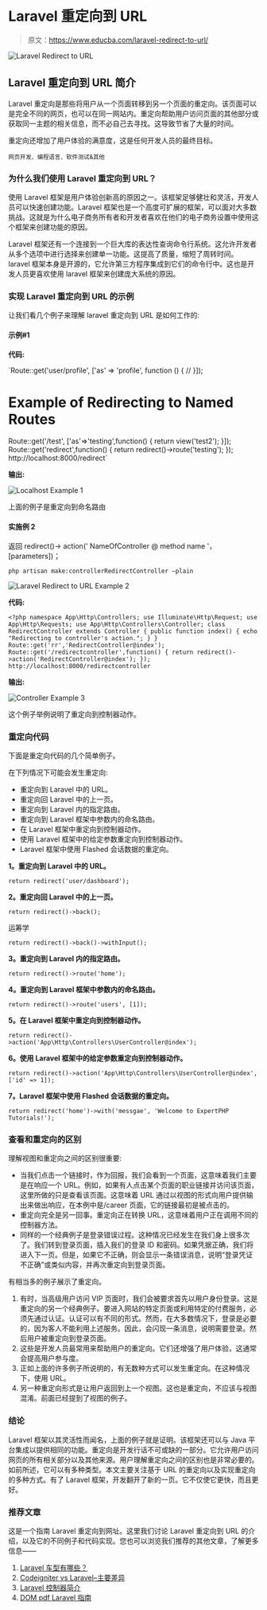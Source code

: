 # Laravel 重定向到 URL

> 原文：<https://www.educba.com/laravel-redirect-to-url/>

![Laravel Redirect to URL](img/aab600047b3ab5a3c85e29873f3e99e6.png)



## Laravel 重定向到 URL 简介

Laravel 重定向是那些将用户从一个页面转移到另一个页面的重定向。该页面可以是完全不同的网页，也可以在同一网站内。重定向帮助用户访问页面的其他部分或获取同一主题的相关信息，而不必自己去寻找。这导致节省了大量的时间。

重定向还增加了用户体验的满意度，这是任何开发人员的最终目标。

<small>网页开发、编程语言、软件测试&其他</small>

### 为什么我们使用 Laravel 重定向到 URL？

使用 Laravel 框架是用户体验创新高的原因之一。该框架足够健壮和灵活，开发人员可以快速创建功能。Laravel 框架也是一个高度可扩展的框架，可以面对大多数挑战。这就是为什么电子商务所有者和开发者喜欢在他们的电子商务设置中使用这个框架来创建功能的原因。

Laravel 框架还有一个连接到一个巨大库的表达性查询命令行系统。这允许开发者从多个选项中进行选择来创建单一功能。这提高了质量，缩短了周转时间。laravel 框架本身是开源的，它允许第三方程序集成到它们的命令行中。这也是开发人员更喜欢使用 laravel 框架来创建庞大系统的原因。

### 实现 Laravel 重定向到 URL 的示例

让我们看几个例子来理解 laravel 重定向到 URL 是如何工作的:

#### 示例#1

**代码:**

`Route::get('user/profile', ['as' => 'profile', function () {
//
}]);
<html>
<body>
<h1>Example of Redirecting to Named Routes</h1>
</body>
</html>
Route::get('/test', ['as'=>'testing',function() {
return view('test2');
}]);
Route::get('redirect',function() {
return redirect()->route('testing');
});
http://localhost:8000/redirect`

**输出:**

![Localhost Example 1](img/b4010f37fcc8c051421f9409fae2a9e4.png)



上面的例子是重定向到命名路由

#### 实施例 2

返回 redirect()-> action(' NameOfController @ method name '，[parameters])；

`php artisan make:controllerRedirectController –plain`

![Laravel Redirect to URL Example 2](img/db25d3aa1f1b698039c3becc54f23eb4.png)



**代码:**

`<?php
namespace App\Http\Controllers;
use Illuminate\Http\Request;
use App\Http\Requests;
use App\Http\Controllers\Controller;
class RedirectController extends Controller {
public function index() {
echo "Redirecting to controller's action.";
}
}
Route::get('rr','RedirectController@index');
Route::get('/redirectcontroller',function() {
return redirect()->action('RedirectController@index');
});
http://localhost:8000/redirectcontroller`

**输出:**

![Controller Example 3](img/8b77db888ed4d92c45c7a0d289a8f76c.png)



这个例子举例说明了重定向到控制器动作。

### 重定向代码

下面是重定向代码的几个简单例子。

在下列情况下可能会发生重定向:

*   重定向到 Laravel 中的 URL。
*   重定向回 Laravel 中的上一页。
*   重定向到 Laravel 内的指定路由。
*   重定向到 Laravel 框架中参数内的命名路由。
*   在 Laravel 框架中重定向到控制器动作。
*   使用 Laravel 框架中的给定参数重定向到控制器动作。
*   Laravel 框架中使用 Flashed 会话数据的重定向。

**1。重定向到 Laravel 中的 URL。**

`return redirect('user/dashboard');`

**2。重定向回 Laravel 中的上一页。**

`return redirect()->back();`

运筹学

`return redirect()->back()->withInput();`

**3。重定向到 Laravel 内的指定路由。**

`return redirect()->route('home');`

**4。重定向到 Laravel 框架中参数内的命名路由。**

`return redirect()->route('users', [1]);`

**5。在 Laravel 框架中重定向到控制器动作。**

`return redirect()->action('App\Http\Controllers\UserController@index');`

**6。使用 Laravel 框架中的给定参数重定向到控制器动作。**

`return redirect()->action('App\Http\Controllers\UserController@index', ['id' => 1]);`

**7。Laravel 框架中使用 Flashed 会话数据的重定向。**

`return redirect('home')->with('messgae', 'Welcome to ExpertPHP Tutorials!');`

### 查看和重定向的区别

理解视图和重定向之间的区别很重要:

*   当我们点击一个链接时，作为回报，我们会看到一个页面，这意味着我们主要是在响应一个 URL。例如，如果有人点击某个页面的职业链接并访问该页面，这里所做的只是查看该页面。这意味着 URL 通过以视图的形式向用户提供输出来做出响应，在本例中是/career 页面，它的链接最初是被点击的。
*   重定向完全是另一回事。重定向正在转换 URL，这意味着用户正在调用不同的控制器方法。
*   同样的一个经典例子是登录错误过程。这种情况已经发生在我们身上很多次了。我们转到登录页面，插入我们的登录 ID 和密码。如果凭据正确，我们将进入下一页。但是，如果它不正确，则会显示一条错误消息，说明“登录凭证不正确”或类似内容，并再次重定向到登录页面。

有相当多的例子展示了重定向。

1.  有时，当高级用户访问 VIP 页面时，我们会被要求首先以用户身份登录。这是重定向的另一个经典例子。要进入网站的特定页面或利用特定的付费服务，必须先通过认证。认证可以有不同的形式。然而，在大多数情况下，登录是必要的，因为客人不能利用上述服务。因此，会闪现一条消息，说明需要登录。然后用户被重定向到登录页面。
2.  这些是开发人员最常用来帮助用户的重定向。它们还增强了用户体验，这通常会提高用户参与度。
3.  正如上面的许多例子所说明的，有无数种方式可以发生重定向。在这种情况下，使用 URL。
4.  另一种重定向形式是让用户返回到上一个视图。这也是重定向，不应该与视图混淆。前面已经提到了视图的例子。

### 结论

Laravel 框架以其灵活性而闻名，上面的例子就是证明。该框架还可以与 Java 平台集成以提供相同的功能。重定向是开发行话不可或缺的一部分。它允许用户访问网页的所有相关部分以及其他来源。用户理解重定向之间的区别也是非常必要的。如前所述，它可以有多种类型。本文主要关注基于 URL 的重定向以及实现重定向的多种方式。有了 Laravel 框架，开发翻开了新的一页。它不仅使它更快，而且更好。

### 推荐文章

这是一个指南 Laravel 重定向到网址。这里我们讨论 Laravel 重定向到 URL 的介绍，以及它的不同例子和代码实现。您也可以浏览我们推荐的其他文章，了解更多信息——

1.  [Laravel 车型有哪些？](https://www.educba.com/laravel-models/)
2.  [Codeigniter vs Laravel–主要差异](https://www.educba.com/laravel-vs-codeigniter/)
3.  [Laravel 控制器简介](https://www.educba.com/laravel-controllers/)
4.  [DOM pdf Laravel 指南](https://www.educba.com/dompdf-laravel/)





